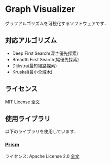 # Graph Visualizer
グラフアルゴリズムを可視化するソフトウェアです．

## 対応アルゴリズム
- Deep First Search(深さ優先探索)
- Breadth First Search(幅優先探索)
- Dijkstra(最短経路探索)
- Kruskal(最小全域木)

## ライセンス
MIT License [全文](LICENSE.txt)

## 使用ライブラリ
以下のライブラリを使用しています．

### [Prism](https://github.com/PrismLibrary/)
ライセンス: Apache License 2.0 [全文](LICENSE/Apache.txt)
